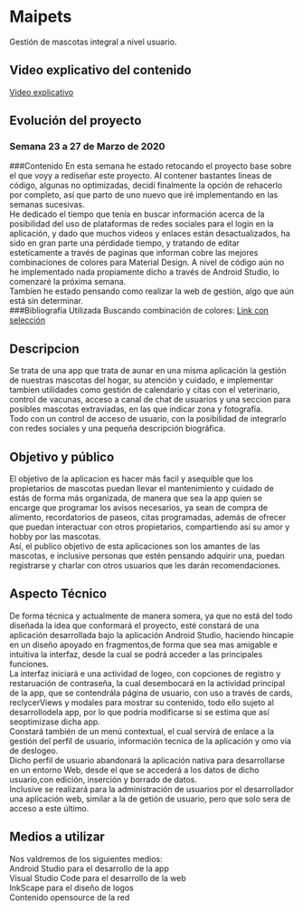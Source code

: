 # Maipets
Gestión de mascotas integral a nivel usuario.<br/>


## Video explicativo del contenido
[Video explicativo](https://youtu.be/JNNqqDwe2vU)


## Evolución del proyecto

### Semana 23 a 27 de Marzo de 2020
###Contenido
En esta semana he estado retocando el proyecto base sobre el que voyy a rediseñar este proyecto. Al contener bastantes lineas de código, algunas no optimizadas, decidí finalmente la opción de rehacerlo por completo, así que parto de uno nuevo que iré implementando en las semanas sucesivas.<br/>
He dedicado el tiempo que tenía en buscar información acerca de la posibilidad del uso de plataformas de redes sociales para el login en la aplicación, y dado que muchos videos y enlaces están desactualizados, ha sido en gran parte una pérdidade tiempo, y tratando de editar estetícamente a través de paginas que informan cobre las mejores combinaciones de colores para Material Design. A nivel de código aún no he implementado nada propiamente dicho a través de Android Studio, lo comenzaré la próxima semana.<br/>
Tambíen he estado pensando como realizar la web de gestión, algo que aún está sin determinar.<br/>
###Bibliografía Utilizada
Buscando combinación de colores: [Link con selección](https://material.io/resources/color/#!/?view.left=1&view.right=0&primary.color=D32F2F&secondary.color=7986cc)





## Descripcion
Se trata de una app que trata de aunar en una misma aplicación la gestión de nuestras mascotas del hogar, su atención y cuidado, e implementar tambien utilidades como gestión de calendario y citas con el veterinario, control de vacunas, acceso a canal de chat de usuarios y una seccion para posibles mascotas extraviadas, en las que indicar zona y fotografía.<br/>
Todo con un control de acceso de usuario, con la posibilidad de integrarlo con redes sociales y una pequeña descripción biográfica.<br/>

## Objetivo y público
El objetivo de la aplicacion es hacer más facil y asequible que los propietarios de mascotas puedan llevar el mantenimiento y cuidado de estás de forma más organizada, de manera que sea la app quien se encarge que programar los avisos necesarios, ya sean de compra de alimento, recordatorios de paseos, citas programadas, además de ofrecer que puedan interactuar con otros propietarios, compartiendo así su amor y hobby por las mascotas.<br/>
Así, el publico objetivo de esta aplicaciones son los amantes de las mascotas, e inclusive personas que estén pensando adquirir una, puedan registrarse y charlar con otros usuarios que les darán recomendaciones.<br/>

## Aspecto Técnico
De forma técnica y actualmente de manera somera, ya que no está del todo diseñada la idea que conformará el proyecto, esté constará de una aplicación desarrollada bajo la aplicación Android Studio, haciendo hincapíe en un diseño apoyado en fragmentos,de forma que sea mas amigable e intuitiva la interfaz, desde la cual se podrá acceder a las principales funciones.<br/>
La interfaz iniciará e una actividad de logeo, con copciones de registro y restaruación de contraseña, la cual desembocará en la actividad principal de la app, que se contendrála página de usuario, con uso a través de cards, reclycerViews y modales para mostrar su contenido, todo ello sujeto al desarrollodela app, por lo que podria modificarse si se estima que así seoptimizase dicha app.<br/>
Constará también de un menú contextual, el cual servirá de enlace a la gestión del perfil de usuario, información tecnica de la aplicación y omo via de deslogeo.<br/>
Dicho perfil de usuario abandonará la aplicación nativa para desarrollarse en un entorno Web, desde el que se accederá a los datos de dicho usuario,con edición, inserción y borrado de datos.<br/>
Inclusive se realizará para la administración de usuarios por el desarrollador una aplicación web, similar a la de getión de usuario, pero que solo sera de acceso a este último.<br/>

## Medios a utilizar
Nos valdremos de los siguientes medios:<br/>
Android Studio para el desarrollo de la app<br/>
Visual Studio Code para el desarrollo de la web<br/>
InkScape para el diseño de logos<br/>
Contenido opensource de la red<br/>
